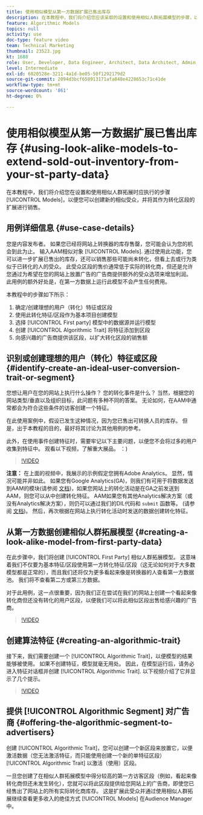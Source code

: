 ```yaml
---
title: 使用相似模型从第一方数据扩展已售出库存
description: 在本教程中，我们将介绍您应该采取的设置和使用相似人群拓展模型的步骤，以便您可以创建新的相似受众，并将其作为转化区段的扩展进行销售。
feature: Algorithmic Models
topics: null
activity: use
doc-type: feature video
team: Technical Marketing
thumbnail: 23523.jpg
kt: 1688
role: User, Developer, Data Engineer, Architect, Data Architect, Admin, Leader
level: Intermediate
exl-id: 6820528e-3211-4a1d-be05-50f1292179d2
source-git-commit: 2094d3bcf658913171afa848e4228653c71c41de
workflow-type: tm+mt
source-wordcount: '861'
ht-degree: 0%

---
```


# 使用相似模型从第一方数据扩展已售出库存 {#using-look-alike-models-to-extend-sold-out-inventory-from-your-st-party-data}

在本教程中，我们将介绍您在设置和使用相似人群拓展时应执行的步骤 [!UICONTROL Models]，以便您可以创建新的相似受众，并将其作为转化区段的扩展进行销售。

## 用例详细信息 {#use-case-details}

您是内容发布者。 如果您已经将网站上转换器的库存售罄，您可能会认为您的机会到此为止。 输入AAM相似对象 [!UICONTROL Models]. 通过使用此功能，您可以进一步扩展已售出的库存，还可以销售那些可能尚未转化，但看上去或行为类似于已转化的人的受众。 此受众区段的售价通常低于实际的转化商，但还是允许您通过为希望在您的网站上放置广告的广告商提供额外的受众选项来增加利润。 此用例的额外好处是，在第一方数据上运行此模型不会产生任何费用。

本教程中的步骤如下所示：

1. 确定/创建理想的用户（转化）特征或区段
1. 使用此转化特征/区段作为基本项目创建模型
1. 选择 [!UICONTROL First party] 模型中的数据源并运行模型
1. 创建 [!UICONTROL Algorithmic Trait] 将特征添加到区段
1. 向感兴趣的广告商提供该区段，以扩大转化区段的销售额

## 识别或创建理想的用户（转化）特征或区段 {#identify-create-an-ideal-user-conversion-trait-or-segment}

您想让用户在您的网站上执行什么操作？ 您的转化事件是什么？ 当然，根据您的网站类型/垂直以及组织目标，此问题有多种不同的答案。 无论如何，在AAM中通常都会为符合这些条件的访客创建一个特征。

在此使用案例中，假设已发生这种情况，因为您已售出可转换人员的库存。 但是，出于本教程的目的，最好将其讨论为其他用例的参考。

此外，在使用事件创建特征时，需要牢记以下主要问题，以便您不会将过多的用户收集到特征中。 观看以下视频，了解重大展品。 ：)

>[!VIDEO](https://video.tv.adobe.com/v/23431/?quality=12)

**注意：** 在上面的视频中，我展示的示例假定您拥有Adobe Analytics。 显然，情况可能并非如此。 如果您有Google Analytics(GA)，则我们有可用于将数据发送到AAM的模块(请参阅 [文档](https://experienceleague.adobe.com/docs/audience-manager/user-guide/dil-api/dil-overview.html))，如果您网站上的转化活动是在GA之前发送到AAM，则您可以从中创建转化特征。 AAM如果您有其他Analytics解决方案（或没有Analytics解决方案），则仍可以通过我们的DIL代码和 `submit` 函数等。 (请参阅 [文档](https://experienceleague.adobe.com/docs/audience-manager/user-guide/dil-api/dil-modules.html))。 然后，再次根据在网站上执行转化活动时发送的数据创建转化特征。

## 从第一方数据创建相似人群拓展模型 {#creating-a-look-alike-model-from-first-party-data}

在此步骤中，我们将创建 [!UICONTROL First Party] 相似人群拓展模型。 这意味着我们不仅要为基本特征/区段使用第一方转化特征/区段（这无论如何对于大多数模型都是正常的），而且我们还将仅为更多看起来像是转换器的人查看第一方数据池。 我们将不查看第二方或第三方数据。

对于此用例，这一点很重要，因为我们正在尝试在我们的网站上创建一个看起来像转化商但还没有转化的用户区段，以便我们可以将此相似区段出售给感兴趣的广告商。

>[!VIDEO](https://video.tv.adobe.com/v/23504/?quality-12)

## 创建算法特征 {#creating-an-algorithmic-trait}

接下来，我们需要创建一个 [!UICONTROL Algorithmic Trait]，以便模型的结果能够被使用。 如果不创建特征，模型就毫无用处。 因此，在模型运行后，请务必进入特征对话框并创建 [!UICONTROL Algorithmic Trait]. 以下视频介绍了它并显示了几个提示。

>[!VIDEO](https://video.tv.adobe.com/v/23523/?quality=12)

## 提供 [!UICONTROL Algorithmic Segment] 对广告商 {#offering-the-algorithmic-segment-to-advertisers}

创建 [!UICONTROL Algorithmic Trait]，您可以创建一个新区段来放置它，以便激活数据（您无法激活特征，而只能使用创建一个新的单特征区段） [!UICONTROL Algorithmic Trait] 以激活（使用）区段。

一旦您创建了在相似人群拓展模型中得分较高的第一方访客区段（例如，看起来像转化商但还未发生转化），您就可以将此区段提供给您网站上的广告商，即使您已经售出了网站上的所有实际转化商库存。 这是扩展此受众并通过使用相似人群拓展继续查看更多收入的绝佳方式 [!UICONTROL Models] 在Audience Manager中。
